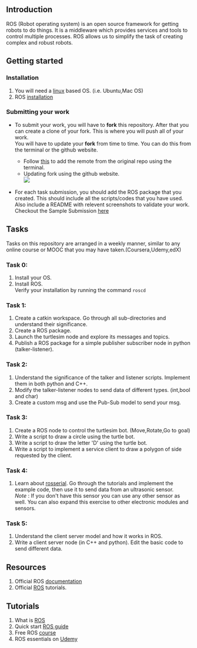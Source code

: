 ## Introduction
ROS (Robot operating system) is an open source framework for getting robots to do things. It is a middleware which provides services and tools to control multiple processes.  ROS allows us to simplify the task of creating complex and robust robots.

## Getting started  

### Installation  
1. You will need a [linux](https://ubuntu.com/tutorials/install-ubuntu-desktop#1-overview) based OS. (i.e. Ubuntu,Mac OS)  
2. ROS [installation](http://wiki.ros.org/noetic/Installation/Ubuntu)

### Submitting your work
* To submit your work, you will have to **fork** this repository. After that you can create a clone of your fork. This is where you will push all of your work.  
You will have to update your **fork** from time to time. You can do this from the terminal or the github website.  
   * Follow [this](https://gist.github.com/CristinaSolana/1885435) to add the remote from the original repo using the terminal.  
   * Updating fork using the github website.  
   ![](updateFork.gif)

* For each task submission, you should add the ROS package that you created. This should include all the scripts/codes that you have used. Also include a README with relevent screenshots to validate your work. Checkout the Sample Submission [here](Sample_Submission/README.md)  

## Tasks
Tasks on this repository are arranged in a weekly manner, similar to any online course or MOOC that you may have taken.(Coursera,Udemy,edX)  

### Task 0: 
1. Install your OS.  
2. Install ROS.  
   Verify your installation by running the command `roscd`  

### Task 1:  
1. Create a catkin workspace. Go through all sub-directories and understand their significance.  
2. Create a ROS package.  
3. Launch the turtlesim node and explore its messages and topics.  
4. Publish a ROS package for a simple publisher subscriber node in python (talker-listener).  

### Task 2:  
1. Understand the significance of the talker and listener scripts. Implement them in both python and C++. 
2. Modify the talker-listener nodes to send data of different types. (int,bool and char)  
3. Create a custom msg and use the Pub-Sub model to send your msg.  

### Task 3:  
1. Create a ROS node to control the turtlesim bot. (Move,Rotate,Go to goal)  
2. Write a script to draw a circle using the turtle bot.
3. Write a script to draw the letter 'D' using the turtle bot. 
4. Write a script to implement a service client to draw a polygon of side requested by the client.


### Task 4:  
1. Learn about [rosserial](http://wiki.ros.org/rosserial). Go through the tutorials and implement the example code, then use it to send data from an ultrasonic sensor.  
*Note* : If you don't have this sensor you can use any other sensor as well. You can also expand this exercise to other electronic modules and sensors.  

### Task 5:  
1. Understand the client server model and how it works in ROS.  
2. Write a client server node (in C++ and python). Edit the basic code to send different data.  

## Resources  
1. Official ROS [documentation](http://wiki.ros.org/)
2. Official [ROS](http://wiki.ros.org/ROS/Tutorials) tutorials.  

## Tutorials  
1. What is [ROS](https://www.youtube.com/watch?v=8QfI5a7lTKU)  
2. Quick start [ROS guide](https://www.youtube.com/playlist?list=PLud1D2wIGgfpIyF_6pYBn-agISpbJjGpf)  
3. Free ROS [course](https://www.youtube.com/playlist?list=PLRG6WP3c31_U7TFGduEIJWVtkOw6AJjFf)  
4. ROS essentials on [Udemy](https://www.udemy.com/course/ros-essentials/)  

